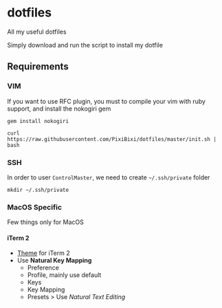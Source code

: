 # dotfiles
All my useful dotfiles

Simply download and run the script to install my dotfile

## Requirements

### VIM

If you want to use RFC plugin, you must to compile your vim with ruby support, and install the nokogiri gem

```
gem install nokogiri
```

```
curl https://raw.githubusercontent.com/PixiBixi/dotfiles/master/init.sh | bash
```

### SSH

In order to user `ControlMaster`, we need to create `~/.ssh/private` folder

```
mkdir ~/.ssh/private
```

### MacOS Specific

Few things only for MacOS

#### iTerm 2

  * [Theme](https://github.com/sindresorhus/iterm2-snazzy) for iTerm 2
  * Use **Natural Key Mapping**
    * Preference
	* Profile, mainly use default
	* Keys
	* Key Mapping
	* Presets > Use _Natural Text Editing_
